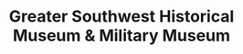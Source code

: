 ---
layout: repo
title: "Greater Southwest Historical Museum & Military Museum"
id: 24179
permalink: repos/24179/
---